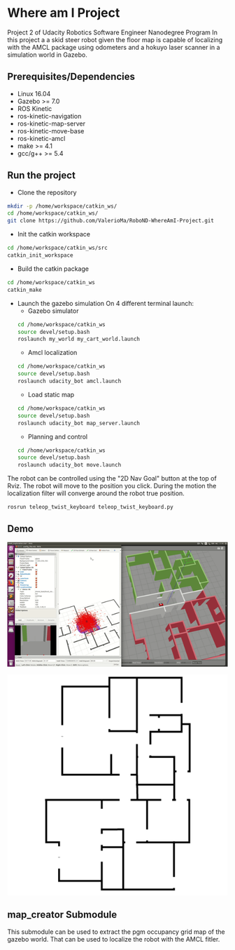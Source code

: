 # Where am I Project
Project 2 of Udacity Robotics Software Engineer Nanodegree Program
In this project a a skid steer robot given the floor map is capable of localizing with the AMCL package using odometers and a hokuyo laser scanner in a simulation world in Gazebo.

## Prerequisites/Dependencies
* Linux 16.04
* Gazebo >= 7.0  
* ROS Kinetic  
* ros-kinetic-navigation 
* ros-kinetic-map-server 
* ros-kinetic-move-base
* ros-kinetic-amcl
* make >= 4.1
* gcc/g++ >= 5.4

## Run the project
* Clone the repository
```bash
mkdir -p /home/workspace/catkin_ws/
cd /home/workspace/catkin_ws/
git clone https://github.com/ValerioMa/RoboND-WhereAmI-Project.git
```
* Init the catkin workspace
```bash
cd /home/workspace/catkin_ws/src
catkin_init_workspace
```
* Build the catkin package
```bash
cd /home/workspace/catkin_ws
catkin_make
```
* Launch the gazebo simulation
On 4 different terminal launch:
  * Gazebo simulator
  ```bash
  cd /home/workspace/catkin_ws
  source devel/setup.bash
  roslaunch my_world my_cart_world.launch 
  ```
  * Amcl localization
  ```bash
  cd /home/workspace/catkin_ws
  source devel/setup.bash
  roslaunch udacity_bot amcl.launch
  ```
  * Load static map
  ```bash
  cd /home/workspace/catkin_ws
  source devel/setup.bash
  roslaunch udacity_bot map_server.launch
  ```
  * Planning and control
  ```bash
  cd /home/workspace/catkin_ws
  source devel/setup.bash
  roslaunch udacity_bot move.launch
  ```


The robot can be controlled using the "2D Nav Goal" button at the top of Rviz.
The robot will move to the position you click. During the motion the localization filter will converge around the robot true position.
```bash   
rosrun teleop_twist_keyboard teleop_twist_keyboard.py
```

## Demo
![my_demo](./images/demo.gif)

![map](./images/map.jpg)

## map_creator Submodule
This submodule can be used to extract the pgm occupancy grid map of the gazebo world. That can be used to localize the robot with the AMCL fitler.